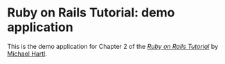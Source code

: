 # Ruby on Rails Tutorial: demo application

This is the demo application for Chapter 2 of the [*Ruby on Rails Tutorial*](http://railstutorial.org/)
by [Michael Hartl](http://michaelhartl.com/).
